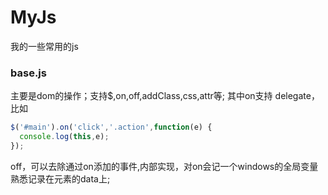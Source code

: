 # MyJs
我的一些常用的js

### base.js
主要是dom的操作；支持$,on,off,addClass,css,attr等;
其中on支持 delegate，
比如
```javascript
$('#main').on('click','.action',function(e) {
  console.log(this,e);
});
```
off，可以去除通过on添加的事件,内部实现，对on会记一个windows的全局变量熟悉记录在元素的data上;

